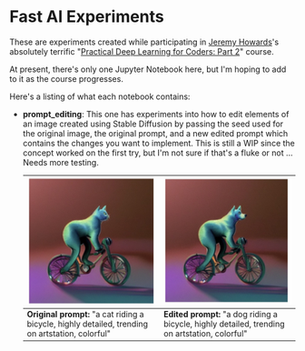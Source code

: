 # Fast AI Experiments

These are experiments created while participating in [Jeremy Howards](https://twitter.com/jeremyphoward)'s absolutely terrific "[Practical Deep Learning for Coders: Part 2](https://itee.uq.edu.au/event/2022/practical-deep-learning-coders-uq-fastai-part-2)" course.

At present, there's only one Jupyter Notebook here, but I'm hoping to add to it as the course progresses.

Here's a listing of what each notebook contains:

* **prompt_editing**: This one has experiments into how to edit elements of an image created using Stable Diffusion by passing the seed used for the original image, the original prompt, and a new edited prompt which contains the changes you want to implement. This is still a WIP since the concept worked  on the first try, but I'm not sure if that's a fluke or not ... Needs more testing.

  | ![original](assets/original.jpg)                             | ![edited](assets/edited.jpg)                                 |
  | ------------------------------------------------------------ | ------------------------------------------------------------ |
  | **Original prompt:** "a cat riding a bicycle, highly detailed, trending on artstation, colorful" | **Edited prompt:** "a dog riding a bicycle, highly detailed, trending on artstation, colorful" |

  